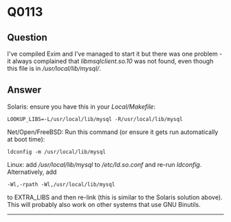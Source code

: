 Q0113
=====

Question
--------

I've compiled Exim and I've managed to start it but there was one
problem - it always complained that *libmsqlclient.so.10* was not found,
even though this file is in */usr/local/lib/mysql/*.

Answer
------

Solaris: ensure you have this in your *Local/Makefile*:

    LOOKUP_LIBS=-L/usr/local/lib/mysql -R/usr/local/lib/mysql

Net/Open/FreeBSD: Run this command (or ensure it gets run automatically
at boot time):

    ldconfig -m /usr/local/lib/mysql

Linux: add */usr/local/lib/mysql* to */etc/ld.so.conf* and re-run
*ldconfig*. Alternatively, add

    -Wl,-rpath -Wl,/usr/local/lib/mysql

to EXTRA\_LIBS and then re-link (this is similar to the Solaris solution
above). This will probably also work on other systems that use GNU
Binutils.

* * * * *
